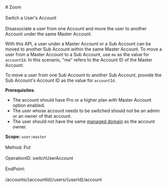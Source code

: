 <br>#     Zoom</br>
<br>Switch a User's Account</br>
<br>Disassociate a user from one Account and move the user to another Account under the same Master Account. 

With this API, a user under a Master Account or a Sub Account can be moved to another Sub Account within the same Master Account. To move a user from a Master Account to a Sub Account, use `me` as the value for `accountId`. In this scenario, "me" refers to the Account ID of the Master Account. 

To move a user from one Sub Account to another Sub Account, provide the Sub Account's Account ID as the value for `accountId`. 

**Prerequisites**:
* The account should have Pro or a higher plan with Master Account option enabled.
* The user whose account needs to be switched should not be an admin or an owner of that account.
* The user should not have the same [managed domain](https://support.zoom.us/hc/en-us/articles/203395207-What-is-Managed-Domain-) as the account owner.

**Scope:** `user:master` 
</br>
<br>Method: Put</br>
<br>OperationID: switchUserAccount</br>
<br>EndPoint:</br>
<br>/accounts/{accountId}/users/{userId}/account</br>
